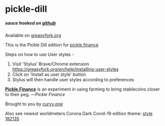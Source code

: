 # pickle-dill
##### sauce hooked on <a target='_blank' href='https://github.com/zirs3d/pickle-dill'>github</a>

Available on <a target='_blank' href='https://greasyfork.org/en/scripts/411227-pickle-dill'>greasyfork.org</a>

This is the Pickle Dill edition for <a target='_blank' href='https://pickle.finance'>pickle.finance</a> 

Steps on how to use User styles - 
1. Visit 'Stylus' Brave/Chrome extension <a target='_blank' href='https://greasyfork.org/en/help/installing-user-styles'>https://greasyfork.org/en/help/installing-user-styles</a>
2. Click on 'Install as user style' button
3. Stylus will then handle user styles according to preferences

**<a target='_blank' href='https://pickle.finance'>
Pickle.Finance</a>** is an experiment in using farming to bring stablecoins closer to their peg.
—<cite>Pickle Finance</cite>
</blockquote>
Brought to you by <a target='_blank' href='http://curvy.one'>curvy.one</a>

Also see newest worldmeters Corona Dark Covid-19 edition theme: <a target='_blank' href='https://userstyles.org/styles/182135'>style 182135</a>